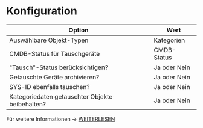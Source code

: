 # Konfiguration

| Option | Wert |
| - | - |
| Auswählbare Objekt-Typen | Kategorien |
| CMDB-Status für Tauschgeräte | CMDB-Status |
| "Tausch"-Status berücksichtigen? | Ja oder Nein |
| Getauschte Geräte archivieren? | Ja oder Nein |
| SYS-ID ebenfalls tauschen? | Ja oder Nein |
| Kategoriedaten getauschter Objekte beibehalten? | Ja oder Nein |

Für weitere Informationen -> [WEITERLESEN](../../../../i-doit-add-ons/replacement.md)
